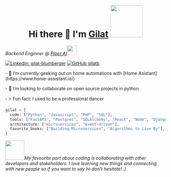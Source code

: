 
<!--
**gilatb/gilatb** is a ✨ _special_ ✨ repository because its `README.md` (this file) appears on your GitHub profile.

 <!--  -->
 <div align="center">
   <h1>Hi there 👋 I'm <a href="https://www.linkedin.com/in/gilat-blumberger/">Gilat</a> <img src="https://media.giphy.com/media/NZGAxVxfOvOzEhjQ7M/giphy.gif" width="100"> </h1>
</div>

<div>
  <p><em>Backend Enginner @ <a href="https://www.linkedin.com/company/piperai/mycompany/">Piper AI</a><img src="https://media.giphy.com/media/BNbm4jKFVC31dYUaoh/giphy.gif" width="30">
  </em></p>

  [![Linkedin: gilat-blumberger](https://img.shields.io/badge/Gilat-blue?style=flat-square&logo=Linkedin&logoColor=white&link=https://www.linkedin.com/in/gilat-blumberger/)](https://www.linkedin.com/in/gilat-blumberger/)
  [![GitHub gilatb](https://img.shields.io/github/followers/gilatb?label=follow&style=social)](https://github.com/gilatb)
</div>

<!-- <p align="center"> -->
  <!-- For more icons please follow  https://github.com/MikeCodesDotNET/ColoredBadges -->
  <!-- <img src="icons/python.svg" alt="html" style="vertical-align:top; margin:4px"> -->
  <!-- <img src="icons/js.svg" alt="html" style="vertical-align:top; margin:4px"> -->
  <!-- <img src="icons/node.svg" alt="html" style="vertical-align:top; margin:4px"> -->
  <!-- <img src="icons/react.svg" alt="html" style="vertical-align:top; margin:4px"> -->
  <!-- <img src="icons/web.svg" alt="html" style="vertical-align:top; margin:4px"> -->
  <!-- <img src="icons/html.svg" alt="html" style="vertical-align:top; margin:4px"> -->
  <!-- <img src="icons/css.svg" alt="html" style="vertical-align:top; margin:4px"> -->

<!-- - 🔭 I’m currently working on ... -->
<p>
  - 🌱 I’m currently geeking out on home automations with [Home Asistant](https://www.home-assistant.io/)
</p>
  - 👯 I’m looking to collaborate on open source projects in python
</p>
<p>
  - ⚡ Fun fact: I used to be a professional dancer
</p>

```python
gilat = {
  code: ["Python", "Javascript", "PHP", "SQL"],
  tools: ["FastAPI", "Postgres", "SQLAlchemy", "React", "Node", "Django", "Redis"],
  architecture: ["microservices", "event-driven"],
  favorite_books: ["Building Microservices", "Algorithms to Live By"],
}
```

<img src="https://media.giphy.com/media/KNpJH3cUKSWkkYPA3q/giphy.gif" width=60><em>My favourite part about coding is collaborating with other developers and stakeholders. I love learning new things and connecting with new people so if you want to say hi-don't hesitate!</b> :)</em>


<br />
